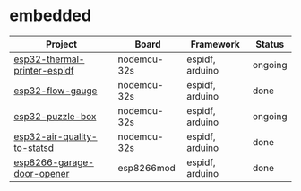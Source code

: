 # embedded

| Project | Board | Framework | Status |
| ------- | ----- | --------- | ------ |
| [esp32-thermal-printer-espidf](esp32-thermal-printer-espidf/) | nodemcu-32s | espidf, arduino | ongoing |
| [esp32-flow-gauge](esp32-flow-gauge/) | nodemcu-32s | espidf, arduino | done |
| [esp32-puzzle-box](esp32-puzzle-box/) | nodemcu-32s | espidf, arduino | ongoing |
| [esp32-air-quality-to-statsd](esp32-air-quality-to-statsd/) | nodemcu-32s | espidf, arduino | done |
| [esp8266-garage-door-opener](esp8266-garage-door-opener/) | esp8266mod | espidf, arduino | done |

